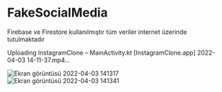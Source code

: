 # FakeSocialMedia
 
Firebase ve Firestore kullanılmıştır tüm veriler internet üzerinde tutulmaktadır



Uploading InstagramClone – MainActivity.kt [InstagramClone.app] 2022-04-03 14-11-37.mp4…



![Ekran görüntüsü 2022-04-03 141317](https://user-images.githubusercontent.com/84273839/161425289-d8bd5068-67a4-4292-a68e-b8204d216a59.png)
![Ekran görüntüsü 2022-04-03 141341](https://user-images.githubusercontent.com/84273839/161425290-5ee76128-3dbb-4dbd-bc75-ff23aa7c6c60.png)
